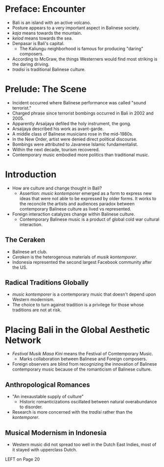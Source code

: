 # Preface: Encounter
- Bali is an island with an active volcano.
- Posture appears to a very important aspect in Balinese society.
- *kaja* means towards the mountain.
- *kelod* means towards the sea.
- Denpasar is Bali's capital.
  - The Kaliungu neighborhood is famous for producing "daring" composers.
- According to McGraw, the things Westerners would find most striking is the daring driving.
- *tradisi* is traditional Balinese culture.

# Prelude:  The Scene
-  Incident occurred where Balinese performance was called "sound terrorist."
  - Charged phrase since terrorist bombings occurred in Bali in 2002 and 2005.
  - Apparently Arsaijaya defiled the holy instrument, the gong.
  - Arsaijaya described his work as avant-garde.
- A middle class of Balinese musicians rose in the mid-1980s.
- In the New Order, artist were denied direct political discourse.
- Bombings were attributed to Javanese Islamic fundamentalist.
- Within the next decade, tourism recovered.
- Contemporary music embodied more politics than traditional music.

# Introduction
- How are culture and change thought in Bali?
  - Assertion: *music kontemporer* emerged as a form to express new ideas that were not able to be
    expressed by older forms.  It works to the reconcile the artists and audiences paradox between
    contemporary Balinese culture as lived vs represented.
- Foreign interaction catalyzes change within Balinese culture.
  - Contemporary Balinese music is a product of global cold war cultural interaction.

## The Ceraken
- Balinese art club.
- *Ceraken* is the heterogenous materials of *musik kontemporer*.
- Indonesia represented the second largest Facebook community after the US.

## Radical Traditions Globally
- *music kontemporer* is a contemporary music that doesn't depend upon Western modernism.
- The choice to turn against tradition is a privilege for those whose traditions are not at risk.

# Placing Bali in the Global Aesthetic Network
- *Festival Musik Masa Kini*  means the Festival of Comtemporary Music.
  - Marks collaboration between Balinese and Foreign composers.
- Foreign observers are blind from recognizing the innovation of Balinese contemporary music because
of the romanticism of Balinese culture.

## Anthropological Romances
- "An inexaustable supply of culture"
  - Historic romanticizations oscillated between natural overabundance to disorder.
- Research is more concerned with the *tradisi* rather than the *kontemporer*.

## Musical Modernism in Indonesia
- Western music did not spread too well in the Dutch East Indies, most of it stayed with upperclass
Dutch.

LEFT on Page 20
